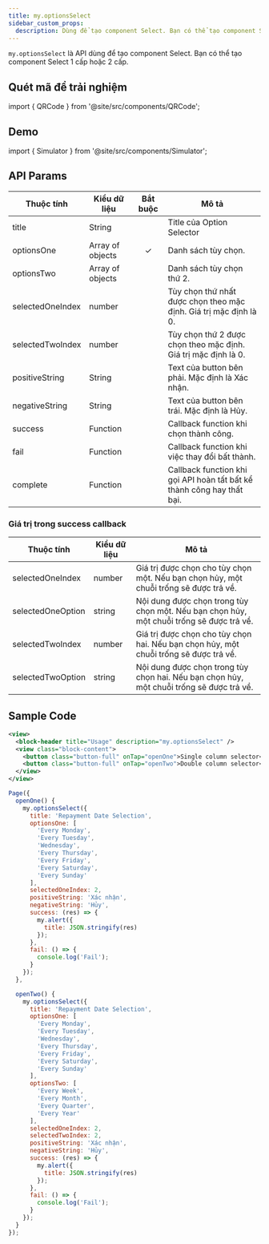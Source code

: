 ```yaml
---
title: my.optionsSelect
sidebar_custom_props:
  description: Dùng để tạo component Select. Bạn có thể tạo component Select 1 cấp hoặc 2 cấp
---
```


`my.optionsSelect` là API dùng để tạo component Select. Bạn có thể tạo component Select 1 cấp hoặc 2 cấp.

## Quét mã để trải nghiệm

import { QRCode } from '@site/src/components/QRCode';

<QRCode page="pages/api/option-selector/index" />

## Demo

import { Simulator } from '@site/src/components/Simulator';

<Simulator page="pages/api/option-selector/index" />

## API Params

| Thuộc tính       | Kiểu dữ liệu     | Bắt buộc | Mô tả                                                                  |
| ---------------- | ---------------- | :------: | ---------------------------------------------------------------------- |
| title            | String           |          | Title của Option Selector                                              |
| optionsOne       | Array of objects |    ✓     | Danh sách tùy chọn.                                                    |
| optionsTwo       | Array of objects |          | Danh sách tùy chọn thứ 2.                                              |
| selectedOneIndex | number           |          | Tùy chọn thứ nhất được chọn theo mặc định. Giá trị mặc định là 0.      |
| selectedTwoIndex | number           |          | Tùy chọn thứ 2 được chọn theo mặc định. Giá trị mặc định là 0.         |
| positiveString   | String           |          | Text của button bên phải. Mặc định là Xác nhận.                        |
| negativeString   | String           |          | Text của button bên trái. Mặc định là Hủy.                             |
| success          | Function         |          | Callback function khi chọn thành công.                                 |
| fail             | Function         |          | Callback function khi việc thay đổi bất thành.                         |
| complete         | Function         |          | Callback function khi gọi API hoàn tất bất kể thành công hay thất bại. |

### Giá trị trong success callback

| Thuộc tính        | Kiểu dữ liệu | Mô tả                                                                                    |
| ----------------- | ------------ | ---------------------------------------------------------------------------------------- |
| selectedOneIndex  | number       | Giá trị được chọn cho tùy chọn một. Nếu bạn chọn hủy, một chuỗi trống sẽ được trả về.    |
| selectedOneOption | string       | Nội dung được chọn trong tùy chọn một. Nếu bạn chọn hủy, một chuỗi trống sẽ được trả về. |
| selectedTwoIndex  | number       | Giá trị được chọn cho tùy chọn hai. Nếu bạn chọn hủy, một chuỗi trống sẽ được trả về.    |
| selectedTwoOption | string       | Nội dung được chọn trong tùy chọn hai. Nếu bạn chọn hủy, một chuỗi trống sẽ được trả về. |

## Sample Code

```xml title=index.txml
<view>
  <block-header title="Usage" description="my.optionsSelect" />
  <view class="block-content">
    <button class="button-full" onTap="openOne">Single column selector</button>
    <button class="button-full" onTap="openTwo">Double column selector</button>
  </view>
</view>
```

```js title=index.js
Page({
  openOne() {
    my.optionsSelect({
      title: 'Repayment Date Selection',
      optionsOne: [
        'Every Monday',
        'Every Tuesday',
        'Wednesday',
        'Every Thursday',
        'Every Friday',
        'Every Saturday',
        'Every Sunday'
      ],
      selectedOneIndex: 2,
      positiveString: 'Xác nhận',
      negativeString: 'Hủy',
      success: (res) => {
        my.alert({
          title: JSON.stringify(res)
        });
      },
      fail: () => {
        console.log('Fail');
      }
    });
  },

  openTwo() {
    my.optionsSelect({
      title: 'Repayment Date Selection',
      optionsOne: [
        'Every Monday',
        'Every Tuesday',
        'Wednesday',
        'Every Thursday',
        'Every Friday',
        'Every Saturday',
        'Every Sunday'
      ],
      optionsTwo: [
        'Every Week',
        'Every Month',
        'Every Quarter',
        'Every Year'
      ],
      selectedOneIndex: 2,
      selectedTwoIndex: 2,
      positiveString: 'Xác nhận',
      negativeString: 'Hủy',
      success: (res) => {
        my.alert({
          title: JSON.stringify(res)
        });
      },
      fail: () => {
        console.log('Fail');
      }
    });
  }
});
```
